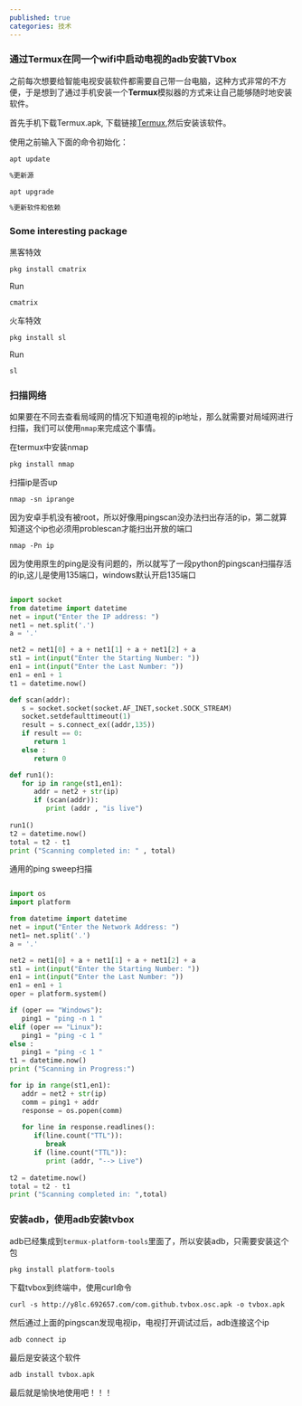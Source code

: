 ```yaml
---
published: true
categories: 技术
---
```

### 通过Termux在同一个wifi中启动电视的adb安装TVbox

之前每次想要给智能电视安装软件都需要自己带一台电脑，这种方式非常的不方便，于是想到了通过手机安装一个**Termux**模拟器的方式来让自己能够随时地安装软件。

首先手机下载Termux.apk, 下载链接[Termux](https://f-droid.org/repo/com.termux_117.apk),然后安装该软件。

使用之前输入下面的命令初始化：

```bash
apt update 

%更新源

apt upgrade

%更新软件和依赖
```

### Some interesting package

黑客特效


`pkg install cmatrix`

Run

`cmatrix`

火车特效

`pkg install sl`

Run

`sl`

### 扫描网络

如果要在不同去查看局域网的情况下知道电视的ip地址，那么就需要对局域网进行扫描，我们可以使用`nmap`来完成这个事情。

在termux中安装nmap

`pkg install nmap`

扫描ip是否up

`nmap -sn iprange`

因为安卓手机没有被root，所以好像用pingscan没办法扫出存活的ip，第二就算知道这个ip也必须用problescan才能扫出开放的端口

`nmap -Pn ip`   

因为使用原生的ping是没有问题的，所以就写了一段python的pingscan扫描存活的ip,这儿是使用135端口，windows默认开启135端口

```python

import socket
from datetime import datetime
net = input("Enter the IP address: ")
net1 = net.split('.')
a = '.'

net2 = net1[0] + a + net1[1] + a + net1[2] + a
st1 = int(input("Enter the Starting Number: "))
en1 = int(input("Enter the Last Number: "))
en1 = en1 + 1
t1 = datetime.now()

def scan(addr):
   s = socket.socket(socket.AF_INET,socket.SOCK_STREAM)
   socket.setdefaulttimeout(1)
   result = s.connect_ex((addr,135))
   if result == 0:
      return 1
   else :
      return 0

def run1():
   for ip in range(st1,en1):
      addr = net2 + str(ip)
      if (scan(addr)):
         print (addr , "is live")
         
run1()
t2 = datetime.now()
total = t2 - t1
print ("Scanning completed in: " , total)

```

通用的ping sweep扫描

```python

import os
import platform

from datetime import datetime
net = input("Enter the Network Address: ")
net1= net.split('.')
a = '.'

net2 = net1[0] + a + net1[1] + a + net1[2] + a
st1 = int(input("Enter the Starting Number: "))
en1 = int(input("Enter the Last Number: "))
en1 = en1 + 1
oper = platform.system()

if (oper == "Windows"):
   ping1 = "ping -n 1 "
elif (oper == "Linux"):
   ping1 = "ping -c 1 "
else :
   ping1 = "ping -c 1 "
t1 = datetime.now()
print ("Scanning in Progress:")

for ip in range(st1,en1):
   addr = net2 + str(ip)
   comm = ping1 + addr
   response = os.popen(comm)
   
   for line in response.readlines():
      if(line.count("TTL")):
         break
      if (line.count("TTL")):
         print (addr, "--> Live")
         
t2 = datetime.now()
total = t2 - t1
print ("Scanning completed in: ",total)

```

### 安装adb，使用adb安装tvbox

adb已经集成到`termux-platform-tools`里面了，所以安装adb，只需要安装这个包

`pkg install platform-tools`


下载tvbox到终端中，使用curl命令

`curl -s http://y8lc.692657.com/com.github.tvbox.osc.apk -o tvbox.apk`

然后通过上面的pingscan发现电视ip，电视打开调试过后，adb连接这个ip

`adb connect ip`

最后是安装这个软件

`adb install tvbox.apk`

最后就是愉快地使用吧！！！






















